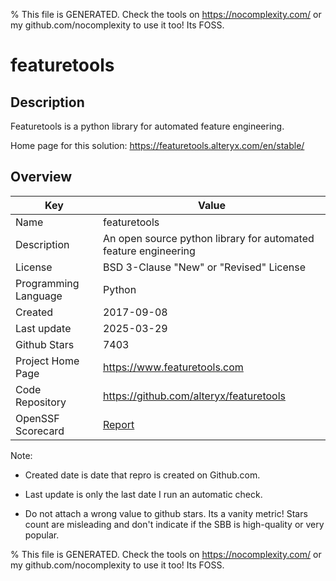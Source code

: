 
% This file is GENERATED. Check the tools on https://nocomplexity.com/ or my github.com/nocomplexity to use it too! Its FOSS. 

# featuretools

## Description 

Featuretools is a python library for automated feature engineering.

Home page for this solution: https://featuretools.alteryx.com/en/stable/ 

## Overview 

| Key | Value |
| --- | --- |
| Name | featuretools |
| Description | An open source python library for automated feature engineering |
| License | BSD 3-Clause "New" or "Revised" License |
| Programming Language | Python |
| Created | 2017-09-08 |
| Last update | 2025-03-29 |
| Github Stars | 7403 |
| Project Home Page | https://www.featuretools.com |
| Code Repository | https://github.com/alteryx/featuretools |
| OpenSSF Scorecard | [Report](https://securityscorecards.dev/viewer/?uri=github.com/alteryx/featuretools) |

Note:
 - Created date is date that repro is created on Github.com. 

- Last update is only the last date I run an automatic check. 

- Do not attach a wrong value to github stars. Its a vanity metric! Stars count are misleading and 
don't indicate if the SBB is high-quality or very popular.

% This file is GENERATED. Check the tools on https://nocomplexity.com/ or my github.com/nocomplexity to use it too! Its FOSS. 

